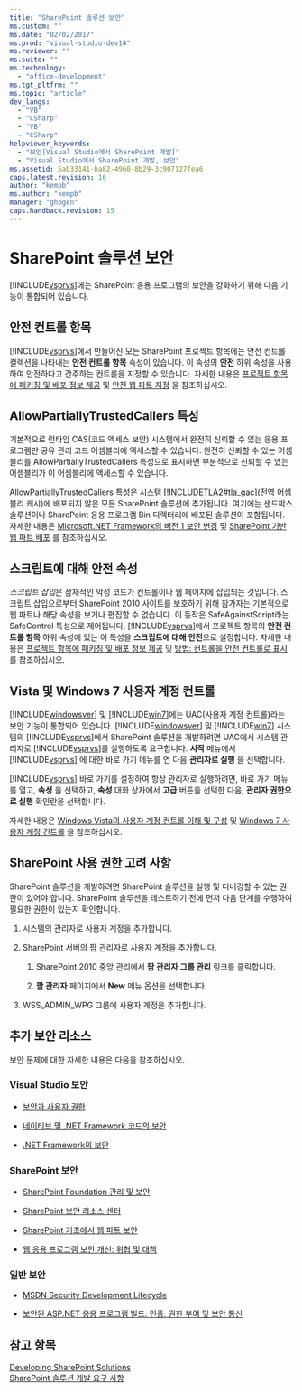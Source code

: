```yaml
---
title: "SharePoint 솔루션 보안"
ms.custom: ""
ms.date: "02/02/2017"
ms.prod: "visual-studio-dev14"
ms.reviewer: ""
ms.suite: ""
ms.technology: 
  - "office-development"
ms.tgt_pltfrm: ""
ms.topic: "article"
dev_langs: 
  - "VB"
  - "CSharp"
  - "VB"
  - "CSharp"
helpviewer_keywords: 
  - "보안[Visual Studio에서 SharePoint 개발]"
  - "Visual Studio에서 SharePoint 개발, 보안"
ms.assetid: 5ab33141-ba82-4960-8b29-3c907127fea6
caps.latest.revision: 16
author: "kempb"
ms.author: "kempb"
manager: "ghogen"
caps.handback.revision: 15
---
```

# SharePoint 솔루션 보안
  [!INCLUDE[vsprvs](../sharepoint/includes/vsprvs-md.md)]에는 SharePoint 응용 프로그램의 보안을 강화하기 위해 다음 기능이 통합되어 있습니다.  
  
## 안전 컨트롤 항목  
 [!INCLUDE[vsprvs](../sharepoint/includes/vsprvs-md.md)]에서 만들어진 모든 SharePoint 프로젝트 항목에는 안전 컨트롤 컬렉션을 나타내는 **안전 컨트롤 항목** 속성이 있습니다.  이 속성의 **안전** 하위 속성을 사용하여 안전하다고 간주하는 컨트롤을 지정할 수 있습니다.  자세한 내용은 [프로젝트 항목에 패키징 및 배포 정보 제공](../sharepoint/providing-packaging-and-deployment-information-in-project-items.md) 및 [안전 웹 파트 지정](http://go.microsoft.com/fwlink/?LinkId=177521) 을 참조하십시오.  
  
## AllowPartiallyTrustedCallers 특성  
 기본적으로 런타임 CAS\(코드 액세스 보안\) 시스템에서 완전히 신뢰할 수 있는 응용 프로그램만 공유 관리 코드 어셈블리에 액세스할 수 있습니다.  완전히 신뢰할 수 있는 어셈블리를 AllowPartiallyTrustedCallers 특성으로 표시하면 부분적으로 신뢰할 수 있는 어셈블리가 이 어셈블리에 액세스할 수 있습니다.  
  
 AllowPartiallyTrustedCallers 특성은 시스템 [!INCLUDE[TLA2#tla_gac](../sharepoint/includes/tla2sharptla-gac-md.md)]\(전역 어셈블리 캐시\)에 배포되지 않은 모든 SharePoint 솔루션에 추가됩니다.  여기에는 샌드박스 솔루션이나 SharePoint 응용 프로그램 Bin 디렉터리에 배포된 솔루션이 포함됩니다.  자세한 내용은 [Microsoft.NET Framework의 버전 1 보안 변경](http://go.microsoft.com/fwlink/?LinkId=177515) 및 [SharePoint 기반 웹 파트 배포](http://go.microsoft.com/fwlink/?LinkId=177509) 를 참조하십시오.  
  
## 스크립트에 대해 안전 속성  
 *스크립트 삽입*은 잠재적인 악성 코드가 컨트롤이나 웹 페이지에 삽입되는 것입니다.  스크립트 삽입으로부터 SharePoint 2010 사이트를 보호하기 위해 참가자는 기본적으로 웹 파트나 해당 속성을 보거나 편집할 수 없습니다.  이 동작은 SafeAgainstScript라는 SafeControl 특성으로 제어됩니다.  [!INCLUDE[vsprvs](../sharepoint/includes/vsprvs-md.md)]에서 프로젝트 항목의 **안전 컨트롤 항목** 하위 속성에 있는 이 특성을 **스크립트에 대해 안전**으로 설정합니다.  자세한 내용은 [프로젝트 항목에 패키징 및 배포 정보 제공](../sharepoint/providing-packaging-and-deployment-information-in-project-items.md) 및 [방법: 컨트롤을 안전 컨트롤로 표시](../sharepoint/how-to-mark-controls-as-safe-controls.md)를 참조하십시오.  
  
## Vista 및 Windows 7 사용자 계정 컨트롤  
 [!INCLUDE[windowsver](../sharepoint/includes/windowsver-md.md)] 및 [!INCLUDE[win7](../sharepoint/includes/win7-md.md)]에는 UAC\(사용자 계정 컨트롤\)라는 보안 기능이 통합되어 있습니다.  [!INCLUDE[windowsver](../sharepoint/includes/windowsver-md.md)] 및 [!INCLUDE[win7](../sharepoint/includes/win7-md.md)] 시스템의 [!INCLUDE[vsprvs](../sharepoint/includes/vsprvs-md.md)]에서 SharePoint 솔루션을 개발하려면 UAC에서 시스템 관리자로 [!INCLUDE[vsprvs](../sharepoint/includes/vsprvs-md.md)]를 실행하도록 요구합니다.  **시작** 메뉴에서 [!INCLUDE[vsprvs](../sharepoint/includes/vsprvs-md.md)] 에 대한 바로 가기 메뉴를 연 다음 **관리자로 실행** 을 선택합니다.  
  
 [!INCLUDE[vsprvs](../sharepoint/includes/vsprvs-md.md)] 바로 가기를 설정하여 항상 관리자로 실행하려면, 바로 가기 메뉴를 열고, **속성** 을 선택하고, **속성** 대화 상자에서 **고급** 버튼을 선택한 다음, **관리자 권한으로 실행** 확인란을 선택합니다.  
  
 자세한 내용은 [Windows Vista의 사용자 계정 컨트롤 이해 및 구성](http://go.microsoft.com/fwlink/?LinkID=156476) 및 [Windows 7 사용자 계정 컨트롤](http://go.microsoft.com/fwlink/?LinkId=177523) 을 참조하십시오.  
  
## SharePoint 사용 권한 고려 사항  
 SharePoint 솔루션을 개발하려면 SharePoint 솔루션을 실행 및 디버깅할 수 있는 권한이 있어야 합니다.  SharePoint 솔루션을 테스트하기 전에 먼저 다음 단계를 수행하여 필요한 권한이 있는지 확인합니다.  
  
1.  시스템의 관리자로 사용자 계정을 추가합니다.  
  
2.  SharePoint 서버의 팜 관리자로 사용자 계정을 추가합니다.  
  
    1.  SharePoint 2010 중앙 관리에서 **팜 관리자 그룹 관리** 링크를 클릭합니다.  
  
    2.  **팜 관리자** 페이지에서 **New** 메뉴 옵션을 선택합니다.  
  
3.  WSS\_ADMIN\_WPG 그룹에 사용자 계정을 추가합니다.  
  
## 추가 보안 리소스  
 보안 문제에 대한 자세한 내용은 다음을 참조하십시오.  
  
### Visual Studio 보안  
  
-   [보안과 사용자 권한](http://go.microsoft.com/fwlink/?LinkId=177503)  
  
-   [네이티브 및 .NET Framework 코드의 보안](http://go.microsoft.com/fwlink/?LinkId=177504)  
  
-   [.NET Framework의 보안](http://go.microsoft.com/fwlink/?LinkId=177502)  
  
### SharePoint 보안  
  
-   [SharePoint Foundation 관리 및 보안](http://go.microsoft.com/fwlink/?LinkId=177501)  
  
-   [SharePoint 보안 리소스 센터](http://go.microsoft.com/fwlink/?LinkId=177498)  
  
-   [SharePoint 기초에서 웹 파트 보안](http://go.microsoft.com/fwlink/?LinkId=177511)  
  
-   [웹 응용 프로그램 보안 개선: 위협 및 대책](http://go.microsoft.com/fwlink/?LinkID=140080)  
  
### 일반 보안  
  
-   [MSDN Security Development Lifecycle](http://go.microsoft.com/fwlink/?LinkID=147149)  
  
-   [보안된 ASP.NET 응용 프로그램 빌드: 인증, 권한 부여 및 보안 통신](http://go.microsoft.com/fwlink/?LinkId=177494)  
  
## 참고 항목  
 [Developing SharePoint Solutions](../sharepoint/developing-sharepoint-solutions.md)   
 [SharePoint 솔루션 개발 요구 사항](../sharepoint/requirements-for-developing-sharepoint-solutions.md)  
  
  